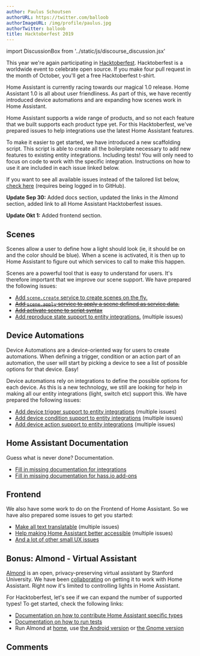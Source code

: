 ```yaml
---
author: Paulus Schoutsen
authorURL: https://twitter.com/balloob
authorImageURL: /img/profile/paulus.jpg
authorTwitter: balloob
title: Hacktoberfest 2019
---
```


import DiscussionBox from '../static/js/discourse_discussion.jsx'

This year we're again participating in [Hacktoberfest](https://hacktoberfest.digitalocean.com). Hacktoberfest is a worldwide event to celebrate open source. If you make four pull request in the month of October, you'll get a free Hacktoberfest t-shirt.

Home Assistant is currently racing towards our magical 1.0 release. Home Assistant 1.0 is all about user friendliness. As part of this, we have recently introduced device automations and are expanding how scenes work in Home Assistant.

Home Assistant supports a wide range of products, and so not each feature that we built supports each product type yet. For this Hacktoberfest, we've prepared issues to help integrations use the latest Home Assistant features.

To make it easier to get started, we have introduced a new scaffolding script. This script is able to create all the boilerplate necessary to add new features to existing entity integrations. Including tests! You will only need to focus on code to work with the specific integration. Instructions on how to use it are included in each issue linked below.

If you want to see all available issues instead of the tailored list below, [check here](https://github.com/issues?page=1&q=is%3Aopen+is%3Aissue+org%3Ahome-assistant+archived%3Afalse+label%3AHacktoberfest&utf8=%E2%9C%93) (requires being logged in to GitHub).

**Update Sep 30:** Added docs section, updated the links in the Almond section, added link to all Home Assistant Hacktoberfest issues.

**Update Okt 1:** Added frontend section.

## Scenes

Scenes allow a user to define how a light should look (ie, it should be on and the color should be blue). When a scene is activated, it is then up to Home Assistant to figure out which services to call to make this happen.

Scenes are a powerful tool that is easy to understand for users. It's therefore important that we improve our scene support. We have prepared the following issues:

- [Add `scene.create` service to create scenes on the fly.](https://github.com/home-assistant/home-assistant/issues/27023)
- ~~[Add `scene.apply` service to apply a scene defined as service data.](https://github.com/home-assistant/home-assistant/issues/26813)~~
- ~~[Add activate scene to script syntax](https://github.com/home-assistant/home-assistant/issues/27026)~~
- [Add reproduce state support to entity integrations.](https://github.com/home-assistant/home-assistant/issues?utf8=%E2%9C%93&q=label%3AHacktoberfest+reproduce_state+is%3Aopen+) (multiple issues)

<!--truncate-->

## Device Automations

Device Automations are a device-oriented way for users to create automations. When defining a trigger, condition or an action part of an automation, the user will start by picking a device to see a list of possible options for that device. Easy!

Device automations rely on integrations to define the possible options for each device. As this is a new technology, we still are looking for help in making all our entity integrations (light, switch etc) support this. We have prepared the following issues:

- [Add device trigger support to entity integrations](https://github.com/home-assistant/home-assistant/issues?utf8=%E2%9C%93&q=label%3AHacktoberfest+device_trigger+is%3Aopen+) (multiple issues)
- [Add device condition support to entity integrations](https://github.com/home-assistant/home-assistant/issues?utf8=%E2%9C%93&q=label%3AHacktoberfest+device_condition+is%3Aopen+) (multiple issues)
- [Add device action support to entity integrations](https://github.com/home-assistant/home-assistant/issues?utf8=%E2%9C%93&q=label%3AHacktoberfest+device_action+is%3Aopen+) (multiple issues)

## Home Assistant Documentation

Guess what is never done? Documentation.

- [Fill in missing documentation for integrations](https://github.com/home-assistant/home-assistant.io/issues?q=is%3Aissue+is%3Aopen+label%3AHacktoberfest)
- [Fill in missing documentation for hass.io add-ons](https://github.com/home-assistant/hassio-addons/issues?q=is%3Aissue+is%3Aopen+label%3AHacktoberfest)

## Frontend

We also have some work to do on the Frontend of Home Assistant.
So we have also prepared some issues to get you started:

- [Make all text translatable](https://github.com/home-assistant/home-assistant-polymer/issues?utf8=%E2%9C%93&q=label%3AHacktoberfest+label%3Alocalization+is%3Aopen+) (multiple issues)
- [Help making Home Assistant better accessible](https://github.com/home-assistant/home-assistant-polymer/issues?q=is%3Aopen+label%3AHacktoberfest+label%3Aaccessibility) (multiple issues)
- [And a lot of other small UX issues](https://github.com/home-assistant/home-assistant-polymer/labels/Hacktoberfest?page=2&q=is%3Aopen+label%3AHacktoberfest)

## Bonus: Almond - Virtual Assistant

[Almond](https://almond.stanford.edu/) is an open, privacy-preserving virtual assistant by Stanford University. We have been [collaborating](https://github.com/stanford-oval/thingpedia-common-devices/pull/80) on getting it to work with Home Assistant. Right now it's limited to controlling lights in Home Assistant.

For Hacktoberfest, let's see if we can expand the number of supported types! To get started, check the following links:

- [Documentation on how to contribute Home Assistant specific types](https://almond.stanford.edu/doc/home-assistant-integration.md)
- [Documentation on how to run tests](https://almond.stanford.edu/doc/thingpedia-testing.md)
- Run Almond at [home](https://github.com/stanford-oval/almond-server), use [the Android version](https://play.google.com/store/apps/details?id=edu.stanford.thingengine.engine&hl=en_US) or [the Gnome version](https://flathub.org/apps/details/edu.stanford.Almond)


## Comments

<div id='discourse-comments'></div>

<DiscussionBox discourseUrl="https://community.home-assistant.io/"
      discourseEmbedUrl="https://developers.home-assistant.io/blog/2019/09/27/hacktoberfest.html" />
